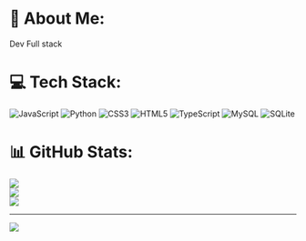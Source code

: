 # 💫 About Me:
Dev Full stack


# 💻 Tech Stack:
![JavaScript](https://img.shields.io/badge/javascript-%23323330.svg?style=flat&logo=javascript&logoColor=%23F7DF1E) ![Python](https://img.shields.io/badge/python-3670A0?style=flat&logo=python&logoColor=ffdd54) ![CSS3](https://img.shields.io/badge/css3-%231572B6.svg?style=flat&logo=css3&logoColor=white) ![HTML5](https://img.shields.io/badge/html5-%23E34F26.svg?style=flat&logo=html5&logoColor=white) ![TypeScript](https://img.shields.io/badge/typescript-%23007ACC.svg?style=flat&logo=typescript&logoColor=white) ![MySQL](https://img.shields.io/badge/mysql-%2300f.svg?style=flat&logo=mysql&logoColor=white) ![SQLite](https://img.shields.io/badge/sqlite-%2307405e.svg?style=flat&logo=sqlite&logoColor=white)
# 📊 GitHub Stats:
![](https://github-readme-stats.vercel.app/api?username=b01tech&theme=blue-green&hide_border=false&include_all_commits=false&count_private=false)<br/>
![](https://github-readme-streak-stats.herokuapp.com/?user=b01tech&theme=blue-green&hide_border=false)<br/>
![](https://github-readme-stats.vercel.app/api/top-langs/?username=b01tech&theme=blue-green&hide_border=false&include_all_commits=false&count_private=false&layout=compact)

---
[![](https://visitcount.itsvg.in/api?id=b01tech&icon=5&color=3)](https://visitcount.itsvg.in)

<!-- Proudly created with GPRM ( https://gprm.itsvg.in ) -->
